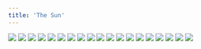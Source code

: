 ```yaml
---
title: 'The Sun'
---
```


![](images/short-stories/part-3/thesun1.jpg)
![](images/short-stories/part-3/thesun2.jpg)
![](images/short-stories/part-3/thesun3.jpg)
![](images/short-stories/part-3/thesun4.jpg)
![](images/short-stories/part-3/thesun5.jpg)
![](images/short-stories/part-3/thesun6.jpg)
![](images/short-stories/part-3/thesun7.jpg)
![](images/short-stories/part-3/thesun8.jpg)
![](images/short-stories/part-3/thesun9.jpg)
![](images/short-stories/part-3/thesun10.jpg)
![](images/short-stories/part-3/thesun11.jpg)
![](images/short-stories/part-3/thesun12.jpg)
![](images/short-stories/part-3/thesun13.jpg)
![](images/short-stories/part-3/thesun14.jpg)
![](images/short-stories/part-3/thesun15.jpg)
![](images/short-stories/part-3/thesun16.jpg)
![](images/short-stories/part-3/thesun17.jpg)
![](images/short-stories/part-3/thesun18.jpg)
![](images/short-stories/part-3/thesun19.jpg)